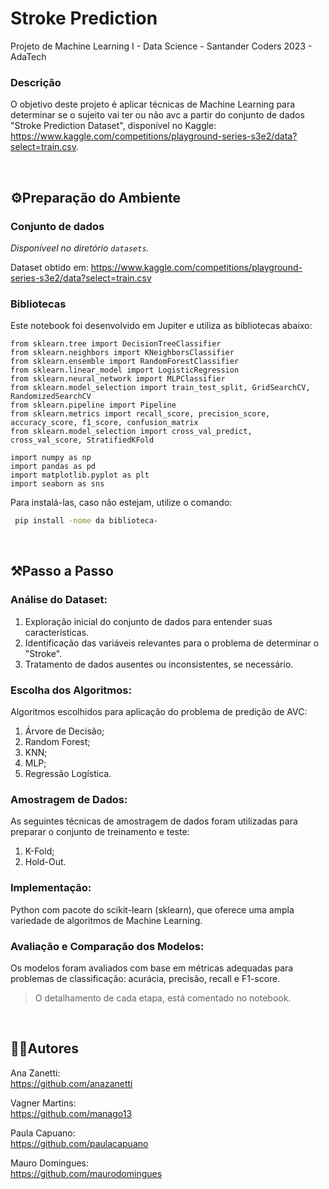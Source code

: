# Stroke Prediction
 Projeto de Machine Learning I - Data Science - Santander Coders 2023 - AdaTech


### **Descrição**

O objetivo deste projeto é aplicar técnicas de Machine Learning para determinar se o sujeito vai ter ou não avc a partir do conjunto de dados "Stroke Prediction Dataset", disponível no Kaggle: <br>
https://www.kaggle.com/competitions/playground-series-s3e2/data?select=train.csv.

<br>

## ⚙️Preparação do Ambiente

### **Conjunto de dados**

*Disponíveel no diretório `datasets`.*

Dataset obtido em:
https://www.kaggle.com/competitions/playground-series-s3e2/data?select=train.csv

### **Bibliotecas**

Este notebook foi desenvolvido em Jupiter e utiliza as bibliotecas abaixo:

```
from sklearn.tree import DecisionTreeClassifier
from sklearn.neighbors import KNeighborsClassifier
from sklearn.ensemble import RandomForestClassifier
from sklearn.linear_model import LogisticRegression
from sklearn.neural_network import MLPClassifier
from sklearn.model_selection import train_test_split, GridSearchCV, RandomizedSearchCV
from sklearn.pipeline import Pipeline
from sklearn.metrics import recall_score, precision_score, accuracy_score, f1_score, confusion_matrix
from sklearn.model_selection import cross_val_predict, cross_val_score, StratifiedKFold

import numpy as np
import pandas as pd
import matplotlib.pyplot as plt
import seaborn as sns

 ```

Para instalá-las, caso não estejam, utilize o comando:

```sh
 pip install -nome da biblioteca-
```

<br>

## ⚒️Passo a Passo

### Análise do Dataset:

1. Exploração inicial do conjunto de dados para entender suas características.
1. Identificação das variáveis relevantes para o problema de determinar o "Stroke".
1. Tratamento de dados ausentes ou inconsistentes, se necessário.

### Escolha dos Algoritmos:

Algoritmos escolhidos para aplicação do problema de predição de AVC:
1. Árvore de Decisão;
2. Random Forest;
3. KNN;
4. MLP;
5. Regressão Logística.

### Amostragem de Dados:

As seguintes técnicas de amostragem de dados foram utilizadas para preparar o conjunto de treinamento e teste:
1. K-Fold;
2. Hold-Out.

### Implementação:

Python com pacote do scikit-learn (sklearn), que oferece uma ampla variedade de algoritmos de Machine Learning.

### Avaliação e Comparação dos Modelos:

Os modelos foram avaliados com base em métricas adequadas para problemas de classificação: acurácia, precisão, recall e F1-score.

>O detalhamento de cada etapa, está comentado no notebook.

<br>

## 👨‍💻Autores

Ana Zanetti:  
https://github.com/anazanetti

Vagner Martins:  
https://github.com/manago13

Paula Capuano:  
https://github.com/paulacapuano

Mauro Domingues:  
https://github.com/maurodomingues  

